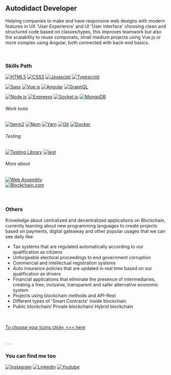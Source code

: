 <!-- The "#" is a default config to give text sizes at this documemt, put more "###" to see changes in size-->

## Autodidact Developer

<!-- We need to put <p> between our text description to write semantically correct or avoid syntax errors -->

<p>Helping companies to make and have responsive web designs with modern features in UX 'User Experience' and UI 'User Interface' choosing clean and structured code based on classes/types, this improves teamwork but also the scalability to reuse componets, small medium projects using Vue.js or more complex using Angular, both connected with back-end basics.</p><br>

<!--
**escummy/escummy** is a ✨ _special_ ✨ repository because its `README.md` (this file) appears on your GitHub profile -->

### Skills Path
<!-- Follow the examples 

1. [![HTML5] To indicate a name of languague before start
2. (https://img.shields.io/badge/ To start action badge effect
3. HTML5-232F3E?style=for-the-badge&logo= To indicate name of icon written HTML5- icon color 232F3E and (badge style) ?style=for-the-badge&logo
4. html5&logoColor=E34F26&labelColor=101010)]() To describe name&logoColor = Then you indicte logo color 34F26 and background color &labelColor=101010)]()

-->


[![HTML5](https://img.shields.io/badge/HTML5-232F3E?style=for-the-badge&logo=html5&logoColor=E34F26&labelColor=101010)]()
[![CSS3](https://img.shields.io/badge/CSS3-232F3E?style=for-the-badge&logo=css3&logoColor=4A90E2&labelColor=101010)]()
[![Javascipt](https://img.shields.io/badge/JavaScript-232F3E?style=for-the-badge&logo=javascript&logoColor=F7DF1E&labelColor=101010)]()
[![Typescript](https://img.shields.io/badge/TypeScript-232F3E?style=for-the-badge&logo=typescript&logoColor=0067C5&labelColor=101010)]()<br>

[![Sass](https://img.shields.io/badge/Sass-232F3E?style=for-the-badge&logo=sass&logoColor=CC6699&labelColor=101010)]()
[![Vue.js](https://img.shields.io/badge/Vue.js-232F3E?style=for-the-badge&logo=vue.js&logoColor=4FC08D&labelColor=101010)]()
[![Angular](https://img.shields.io/badge/Angular-232F3E?style=for-the-badge&logo=angular&logoColor=DD0031&labelColor=101010)]()
[![GraphQL](https://img.shields.io/badge/GraphQL-232F3E?style=for-the-badge&logo=graphql&logoColor=E10098&labelColor=101010)]()<br>

[![Node.js](https://img.shields.io/badge/Node.js-232F3E?style=for-the-badge&logo=node.js&logoColor=339933&labelColor=101010)]()
[![Expreess](https://img.shields.io/badge/Express-232F3E?style=for-the-badge&logo=express&logoColor=ffffff&labelColor=101010)]()
[![Socket.io](https://img.shields.io/badge/Socket.io-232F3E?style=for-the-badge&logo=socket.io&logoColor=FFFFFF&labelColor=101010)]()
[![MongoDB](https://img.shields.io/badge/MongoDB-232F3E?style=for-the-badge&logo=mongodb&logoColor=47A248&labelColor=101010)]()

###### Work tools

[![Iterm2](https://img.shields.io/badge/Iterm2-232F3E?style=for-the-badge&logo=iterm2&logoColor=ffffff&labelColor=101010)]()
[![Npm](https://img.shields.io/badge/Npm-232F3E?style=for-the-badge&logo=npm&logoColor=101010&labelColor=101010)]()
[![Yarn](https://img.shields.io/badge/Yarn-232F3E?style=for-the-badge&logo=yarn&logoColor=2C8EBB&labelColor=101010)]()
[![Git](https://img.shields.io/badge/Git-232F3E?style=for-the-badge&logo=git&logoColor=F05032&labelColor=101010)]()
[![Docker](https://img.shields.io/badge/Docker-232F3E?style=for-the-badge&logo=docker&logoColor=2496ED&labelColor=101010)]()

###### Testing

[![Testing Library](https://img.shields.io/badge/Testing_Library-232F3E?style=for-the-badge&logo=testinglibrary&logoColor=FA5C5C&labelColor=101010)]()
[![jest](https://img.shields.io/badge/Jest-232F3E?style=for-the-badge&logo=jest&logoColor=6BD80B&labelColor=101010)]()

###### More about

[![Web Assembly](https://img.shields.io/badge/Web_Assembly-232F3E?style=for-the-badge&logo=webassembly&logoColor=654FF0&labelColor=101010)]()<br>
[![Blockchain.com](https://img.shields.io/badge/Blockchain-232F3E?style=for-the-badge&logo=blockchain.com&logoColor=white&labelColor=101010)]()<br><br><br>

### Others

<p>Knowledge about centralized and decentralized applications on Blockchain, currently learning about new programming languages to create projects based on payments, digital gateaway and other popular usages that we can see daily like:</p>

- Tax systems that are regulated automatically according to our qualification as citizens
- Unforgeable electoral proceedings to end government corruption
- Commercial and intellectual registration systems
- Auto insurance policies that are updated in real time based on our qualification as drivers
- Financial applications that eliminate the presence of intermediaries, creating a free, inclusive, transparent and safer alternative economic system
- Projects using blockchain methods and API-Rest
- Different types of 'Smart Contracts' inside blockchain
- Public blockchain/ Private blockchain/ Hybrid blockchain<br><br><br>

<!-- Only <br> works to make inline SPACES on reedme.md [if you know other correct mode let me know in a commit] -->

<a href="https://simpleicons.org/">To choose your Icons click< <<< here</a><br><br>

<p>. . .</p>

### You can find me too

[![Instagram](https://img.shields.io/badge/@escummy-232F3E?style=for-the-badge&logo=instagram&logoColor=E4405F&labelColor=101010)]()
[![Linkedin](https://img.shields.io/badge/Gonzalo_Cugiani-232F3E?style=for-the-badge&logo=linkedin&logoColor=0A66C2&labelColor=101010)]()
[![Youtube](https://img.shields.io/badge/Gonzalo_Cugiani-232F3E?style=for-the-badge&logo=youtube&logoColor=FF0000&labelColor=101010)]()
